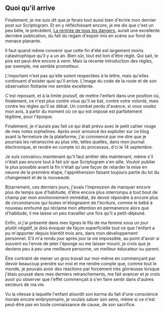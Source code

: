 ## Quoi qu'il arrive

Finalement, je me suis dit que je ferais tout aussi bien d'écrire mon dernier post sur Scriptogram. Et en y réfléchissant encore, je me dis que c'est un peu bête, le précédent, [La rentrée de tous les dangers][1], aurait une excellente dernière publication, du fait du regain d'espoir mis en scène sur fond de menace planante.

[1]: http://scriptogr.am/fbenoiton/post/la-rentree-de-tous-les-dangers

Il faut quand même convenir que cette fin d'été est largement moins catastrophique qu'il y a un an. Bien sûr, tout est loin d'être réglé. Qui sait, le pire est peut-être encore à venir. Mais la récente introduction des règles, par exemple, me semble prometteur. 

L'important n'est pas qu'elle soient respectées à la lettre, mais qu'elles continuent d'exister quoi qu'il arrive. L'image du code de la route et de son observation flottante me semble excellente.

C'est reposant, et à la limite jouissif, de mettre l'enfant dans une position où, finalement, ce n'est plus contre vous qu'il se bat, contre votre volonté, mais contre les règles qu'il se débat. Un combat perdu d'avance, si vous voulez mon avis, à partir du moment où ce qui est imposé est parfaitement légitime, pour l'époque.

Finalement, je n'aurais pas fait ce qui était prévu avec le petit cahier rouge de mes notes orphelines. Après avoir annoncé les exploiter sur ce blog avant la fermeture de la plateforme, j'ai commencé par me dire que je pourrais les retranscrire au plus vite, telles quelles, dans mon journal électronique, et rendre en compte ici du processus, d'ci le 14 septembre.

Je suis convaincu maintenant qu'il faut arrêter dès maintenant, même s'il n'était pas encore tout à fait sûr que Scriptogram s'en aille. Vouloir publier le plus possible avant la fin n'était qu'une façon de retarder la mise en oeuvre de la première étape, l'appréhension faisant toujours partie du lot du changement et de la nouveauté. 

Bizarrement, ces derniers jours, j'avais l'impression de manquer encore plus de temps que d'habitude, d'être encore plus interrompu à tout bout de champ par mon environnement immédiat, de devoir répondre à encore plus de circonstances qui toutes m'éloignaient de l'écriture, comme le bébé à nouveau enrhumé qui réclame mon attention en permanence alors que d'habitude, il me laisse un peu travailler une fois qu'il a petit-déjeuné.

Enfin, si j'ai présenté dans mes lignes le fils de ma femme sous un jour plutôt négatif, je dois évoquer de façon superficielle tout ce que l'enfant a pu m'apporter depuis bientôt trois ans, dans mon développement personnel. S'il m'a rendu jour après jour la vie impossible, au point d'avoir si souvent eu l'envie de jeter l'éponge ou me laisser mourir, je crois que je deviens peu à peu une meilleure personne, un meilleur éducateur ou parent.

Être contraint de mener un gros travail sur moi-même en commençant par devoir beaucoup prendre sur moi et me rendre compte que, comme tout le monde, je pouvais avoir des réactions par forcément très glorieuses lorsque j'étais poussé dans mes derniers retranchements, me fait avancer et je crois avoir pu observer que l'effet commençait à s'en faire sentir dans d'autres secteurs de ma vie.

Vu la vitesse à laquelle l'enfant alourdit son karma du fait d'une conscience morale encore embryonnaire, je voulais saluer son sens, même si ce n'est peut-être pas en toute connaissance de cause, de son sacrifice.
